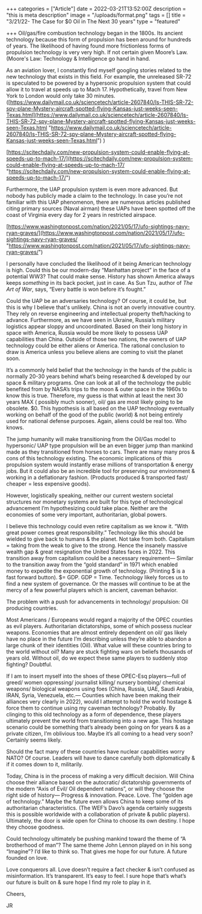 +++
categories = ["Article"]
date = 2022-03-21T13:52:00Z
description = "this is meta description"
image = "/uploads/format.png"
tags = []
title = "3/21/22- The Case for $0 Oil in The Next 30 years"
type = "featured"

+++
Oil/gas/fire combustion technology began in the 1800s. Its ancient technology because this form of propulsion has been around for hundreds of years. The likelihood of having found more frictionless forms of propulsion technology is very very high. If not certain given Moore’s Law. (Moore's Law:  Technology & Intelligence go hand in hand.

As an aviation lover, I constantly find myself googling stories related to the new technology that exists in this field. For example, the unreleased SR-72 is speculated to be powered by a hypersonic propulsion system that could allow it to travel at speeds up to Mach 17. Hypothetically, travel from New York to London would only take 30 minutes. ([https://www.dailymail.co.uk/sciencetech/article-2607840/Is-THIS-SR-72-spy-plane-Mystery-aircraft-spotted-flying-Kansas-just-weeks-seen-Texas.html](https://www.dailymail.co.uk/sciencetech/article-2607840/Is-THIS-SR-72-spy-plane-Mystery-aircraft-spotted-flying-Kansas-just-weeks-seen-Texas.html "https://www.dailymail.co.uk/sciencetech/article-2607840/Is-THIS-SR-72-spy-plane-Mystery-aircraft-spotted-flying-Kansas-just-weeks-seen-Texas.html") )

[https://scitechdaily.com/new-propulsion-system-could-enable-flying-at-speeds-up-to-mach-17/](https://scitechdaily.com/new-propulsion-system-could-enable-flying-at-speeds-up-to-mach-17/ "https://scitechdaily.com/new-propulsion-system-could-enable-flying-at-speeds-up-to-mach-17/")

Furthermore, the UAP propulsion system is even more advanced. But nobody has publicly made a claim to the technology. In case you’re not familiar with this UAP phenomenon, there are numerous articles published citing primary sources (Naval airman) these UAPs have been spotted off the coast of Virginia every day for 2 years in restricted airspace.

[https://www.washingtonpost.com/nation/2021/05/17/ufo-sightings-navy-ryan-graves/](https://www.washingtonpost.com/nation/2021/05/17/ufo-sightings-navy-ryan-graves/ "https://www.washingtonpost.com/nation/2021/05/17/ufo-sightings-navy-ryan-graves/")

I personally have concluded the likelihood of it being American technology is high. Could this be our modern-day “Manhattan project” in the face of a potential WW3? That could make sense. History has shown America always keeps _something_ in its back pocket, just in case. As Sun Tzu, author of _The Art of War_, says, “Every battle is won before it’s fought.”

Could the UAP be an adversaries technology? Of course, it could be, but this is why I believe that's unlikely. China is not an overly innovative country. They rely on reverse engineering and intellectual property theft/hacking to advance. Furthermore, as we have seen in Ukraine, Russia’s military logistics appear sloppy and uncoordinated. Based on their long history in space with America, Russia would be more likely to possess UAP capabilities than China. Outside of those two nations, the owners of UAP technology could be either aliens or America. The rational conclusion to draw is America unless you believe aliens are coming to visit the planet soon.

It’s a commonly held belief that the technology in the hands of the public is normally 20-30 years behind what’s being researched & developed by our space & military programs. One can look at all of the technology the public benefited from by NASA’s trips to the moon & outer space in the 1960s to know this is true. Therefore, my guess is that within at least the next 30 years MAX ( possibly much sooner), oil/ gas are most likely going to be obsolete. $0. This hypothesis is all based on the UAP technology eventually working on behalf of the good of the public (world) & not being entirely used for national defense purposes. Again, aliens could be real too. Who knows.

The jump humanity will make transitioning from the Oil/Gas model to hypersonic/ UAP type propulsion will be an even bigger jump than mankind made as they transitioned from horses to cars. There are many many pros & cons of this technology existing. The economic implications of this propulsion system would instantly erase millions of transportation & energy jobs. But it could also be an incredible tool for preserving our environment & working in a deflationary fashion. (Products produced & transported fast/ cheaper = less expensive goods).

However, logistically speaking, neither our current western societal structures nor monetary systems are built for this type of technological advancement I’m hypothesizing could take place. Neither are the economies of some very important, authoritarian, global powers.

I believe this technology could even retire capitalism as we know it. “With great power comes great responsibility.” Technology like this should be wielded to give back to humans & the planet. Not take from both. Capitalism = taking from the weak to give to the strong. Hence the insanely massive wealth gap & great resignation the United States faces in 2022. This transition away from capitalism could be a necessary requirement— Similar to the transition away from the “gold standard” in 1971 which enabled money to expedite the exponential growth of technology. (Printing $ is a fast forward button). $= GDP. GDP = Time. Technology likely forces us to find a new system of governance. Or the masses will continue to be at the mercy of a few powerful players which is ancient, caveman behavior.

The problem with a push for advancements in technology/ propulsion: Oil producing countries.

Most Americans / Europeans would regard a majority of the OPEC counties as evil players. Authoritarian dictatorships, some of which possess nuclear weapons. Economies that are almost entirely dependent on oil/ gas likely have no place in the future I’m describing unless they’re able to abandon a large chunk of their identities (Oil). What value will these countries bring to the world without oil? Many are stuck fighting wars on beliefs thousands of years old. Without oil, do we expect these same players to suddenly stop fighting? Doubtful.

If I am to insert myself into the shoes of these OPEC-Esq players—full of greed/ women oppressing/ journalist killing/ nursery bombing/ chemical weapons/ biological weapons using foes (China, Russia, UAE, Saudi Arabia, IRAN, Syria, Venezuela, etc.— Counties which have been making their alliances very clearly in 2022), would I attempt to hold the world hostage & force them to continue using my caveman technology? Probably. By clinging to this old technology as a form of dependence, these players ultimately prevent the world from transitioning into a new age. This hostage scenario could be something that’s already been going on for years & as a private citizen, I’m oblivious too. Maybe it’s all coming to a head very soon? Certainly seems likely.

Should the fact many of these countries have nuclear capabilities worry NATO? Of course. Leaders will have to dance carefully both diplomatically & if it comes down to it, militarily.

Today, China is in the process of making a very difficult decision. Will China choose their alliance based on the autocratic/ dictatorship governments of the modern “Axis of Evil/ Oil dependent nations”, or will they choose the right side of history— Progress & innovation. Peace. Love. The “golden age of technology.” Maybe the future even allows China to keep some of its authoritarian characteristics. (The WEF’s Davo’s agenda certainly suggests this is possible worldwide with a collaboration of private & public players). Ultimately, the door is wide open for China to choose its own destiny. I hope they choose goodness.

Could technology ultimately be pushing mankind toward the theme of “A brotherhood of man”? The same theme John Lennon played on in his song “Imagine”? I’d like to think so. That gives me hope for our future. A future founded on love.

Love conquerors all. Love doesn’t require a fact checker & isn’t confused as misinformation. It’s transparent. It’s easy to feel. I sure hope that’s what’s our future is built on & sure hope I find my role to play in it.

Cheers,

JR